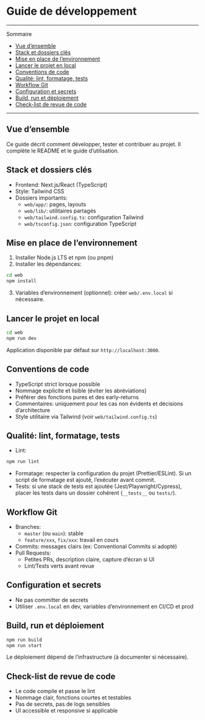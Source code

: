 # Guide de développement

---

Sommaire

- [Vue d’ensemble](#vue-densemble)
- [Stack et dossiers clés](#stack-et-dossiers-clés)
- [Mise en place de l’environnement](#mise-en-place-de-lenvironnement)
- [Lancer le projet en local](#lancer-le-projet-en-local)
- [Conventions de code](#conventions-de-code)
- [Qualité: lint, formatage, tests](#qualité-lint-formatage-tests)
- [Workflow Git](#workflow-git)
- [Configuration et secrets](#configuration-et-secrets)
- [Build, run et déploiement](#build-run-et-déploiement)
- [Check-list de revue de code](#check-list-de-revue-de-code)

---

## Vue d’ensemble

Ce guide décrit comment développer, tester et contribuer au projet. Il complète le README et le guide d’utilisation.

## Stack et dossiers clés

- Frontend: Next.js/React (TypeScript)
- Style: Tailwind CSS
- Dossiers importants:
  - `web/app/`: pages, layouts
  - `web/lib/`: utilitaires partagés
  - `web/tailwind.config.ts`: configuration Tailwind
  - `web/tsconfig.json`: configuration TypeScript

## Mise en place de l’environnement

1. Installer Node.js LTS et npm (ou pnpm)
2. Installer les dépendances:

```bash
cd web
npm install
```

3. Variables d’environnement (optionnel): créer `web/.env.local` si nécessaire.

## Lancer le projet en local

```bash
cd web
npm run dev
```

Application disponible par défaut sur `http://localhost:3000`.

## Conventions de code

- TypeScript strict lorsque possible
- Nommage explicite et lisible (éviter les abréviations)
- Préférer des fonctions pures et des early-returns
- Commentaires: uniquement pour les cas non évidents et décisions d’architecture
- Style utilitaire via Tailwind (voir `web/tailwind.config.ts`)

## Qualité: lint, formatage, tests

- Lint:

```bash
npm run lint
```

- Formatage: respecter la configuration du projet (Prettier/ESLint). Si un script de formatage est ajouté, l’exécuter avant commit.
- Tests: si une stack de tests est ajoutée (Jest/Playwright/Cypress), placer les tests dans un dossier cohérent (`__tests__` ou `tests/`).

## Workflow Git

- Branches:
  - `master` (ou `main`): stable
  - `feature/xxx`, `fix/xxx`: travail en cours
- Commits: messages clairs (ex: Conventional Commits si adopté)
- Pull Requests:
  - Petites PRs, description claire, capture d’écran si UI
  - Lint/Tests verts avant revue

## Configuration et secrets

- Ne pas committer de secrets
- Utiliser `.env.local` en dev, variables d’environnement en CI/CD et prod

## Build, run et déploiement

```bash
npm run build
npm run start
```

Le déploiement dépend de l’infrastructure (à documenter si nécessaire).

## Check-list de revue de code

- Le code compile et passe le lint
- Nommage clair, fonctions courtes et testables
- Pas de secrets, pas de logs sensibles
- UI accessible et responsive si applicable


